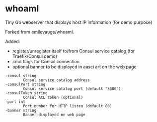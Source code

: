 # whoamI

Tiny Go webserver that displays host IP information (for demo purpose)

Forked from emilevauge/whoamI.

Added: 
- register/unregister itself to/from Consul service catalog (for Traefik/Consul demo)
- cmd flags for Consul connection
- optional banner to be displayed in aasci art on the web page


```Usage: whoamI
-consul string
        Consul service catalog address
-consulPort string
        Consul service catalog port (default "8500")
-consulToken string
        Consul ACL token (optional)
-port int
        Port number for HTTP listen (default 80)
-banner string
        Banner displayed on web page
```
